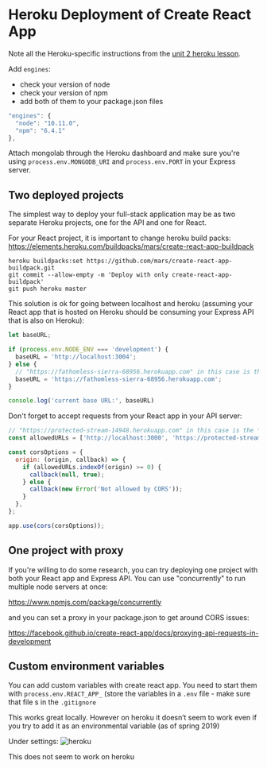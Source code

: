 # Heroku Deployment of Create React App

Note all the Heroku-specific instructions from the
[unit 2 heroku lesson](https://git.generalassemb.ly/seir-5-26/student-resources/blob/master/2_full_stack_dev/w07d02/instructor_notes/heroku.md).

Add `engines`:

 - check your version of node
 - check your version of npm
 - add both of them to your package.json files

```js
"engines": {
  "node": "10.11.0",
  "npm": "6.4.1"
},
```

Attach mongolab through the Heroku dashboard and make sure you're using `process.env.MONGODB_URI` and `process.env.PORT` in your Express server.


## Two deployed projects

The simplest way to deploy your full-stack application may be as two separate Heroku projects, one for the API and one for React.

For your React project, it is important to change heroku build packs:
https://elements.heroku.com/buildpacks/mars/create-react-app-buildpack

```
heroku buildpacks:set https://github.com/mars/create-react-app-buildpack.git
git commit --allow-empty -m 'Deploy with only create-react-app-buildpack'
git push heroku master

```

This solution is ok for going between localhost and heroku (assuming your React app that is hosted on Heroku should be consuming your Express API that is also on Heroku):

```js
let baseURL;

if (process.env.NODE_ENV === 'development') {
  baseURL = 'http://localhost:3004';
} else {
  // "https://fathomless-sierra-68956.herokuapp.com" in this case is the *API* url
  baseURL = 'https://fathomless-sierra-68956.herokuapp.com';
}

console.log('current base URL:', baseURL)
```

Don't forget to accept requests from your React app in your API server:

```js
// "https://protected-stream-14948.herokuapp.com" in this case is the *React app* url
const allowedURLs = ['http://localhost:3000', 'https://protected-stream-14948.herokuapp.com'];

const corsOptions = {
  origin: (origin, callback) => {
    if (allowedURLs.indexOf(origin) >= 0) {
      callback(null, true);
    } else {
      callback(new Error('Not allowed by CORS'));
    }
  },
};

app.use(cors(corsOptions));
```


## One project with proxy

If you're willing to do some research, you can try deploying one project with both your React app and Express API. You can use "concurrently" to run multiple node servers at once:

https://www.npmjs.com/package/concurrently

and you can set a proxy in your package.json to get around CORS issues:

https://facebook.github.io/create-react-app/docs/proxying-api-requests-in-development


## Custom environment variables

You can add custom variables with create react app. You need to start them with `process.env.REACT_APP_` (store the variables in a `.env` file - make sure that file s in the `.gitignore`

This works great locally. However on heroku it doesn’t seem to work even if you try to add it as an environmental variable (as of spring 2019)

Under settings:
![heroku](https://i.imgur.com/3fAKuYd.png)

This does not seem to work on heroku
